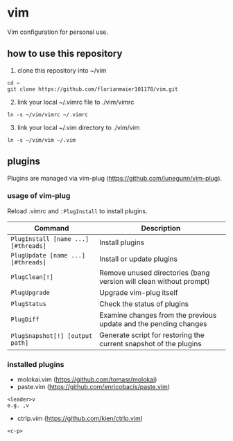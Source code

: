 # vim
Vim configuration for personal use.

## how to use this repository
1. clone this repository into ~/vim
``` shell
cd ~
git clone https://github.com/florianmaier101178/vim.git
```
2. link your local ~/.vimrc file to ./vim/vimrc
``` shell
ln -s ~/vim/vimrc ~/.vimrc
```
3. link your local ~/.vim directory to ./vim/vim
``` shell
ln -s ~/vim/vim ~/.vim
```

## plugins
Plugins are managed via vim-plug (https://github.com/junegunn/vim-plug).

### usage of vim-plug
Reload .vimrc and `:PlugInstall` to install plugins.

| Command                             | Description                                                        |
| ----------------------------------- | ------------------------------------------------------------------ |
| `PlugInstall [name ...] [#threads]` | Install plugins                                                    |
| `PlugUpdate [name ...] [#threads]`  | Install or update plugins                                          |
| `PlugClean[!]`                      | Remove unused directories (bang version will clean without prompt) |
| `PlugUpgrade`                       | Upgrade vim-plug itself                                            |
| `PlugStatus`                        | Check the status of plugins                                        |
| `PlugDiff`                          | Examine changes from the previous update and the pending changes   |
| `PlugSnapshot[!] [output path]`     | Generate script for restoring the current snapshot of the plugins  |

### installed plugins
- molokai.vim (https://github.com/tomasr/molokai)
- paste.vim (https://github.com/enricobacis/paste.vim)
``` shell
<leader>v
e.g. ,v
```
- ctrlp.vim (https://github.com/kien/ctrlp.vim)
``` shell
<c-p>
```
